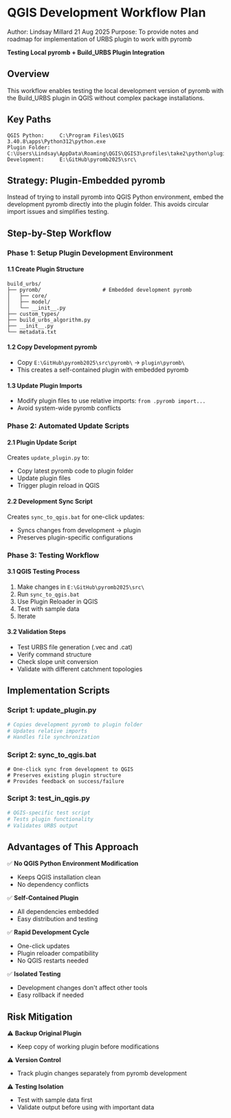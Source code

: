 # QGIS Development Workflow Plan
Author: Lindsay Millard 21 Aug 2025
Purpose: To provide notes and roadmap for implementation of URBS plugin to work with pyromb

**Testing Local pyromb + Build_URBS Plugin Integration**

## Overview
This workflow enables testing the local development version of pyromb with the Build_URBS plugin in QGIS without complex package installations.

## Key Paths
```
QGIS Python:     C:\Program Files\QGIS 3.40.8\apps\Python312\python.exe
Plugin Folder:   C:\Users\Lindsay\AppData\Roaming\QGIS\QGIS3\profiles\take2\python\plugins\build_urbs
Development:     E:\GitHub\pyromb2025\src\
```

## Strategy: Plugin-Embedded pyromb

Instead of trying to install pyromb into QGIS Python environment, embed the development pyromb directly into the plugin folder. This avoids circular import issues and simplifies testing.

## Step-by-Step Workflow

### Phase 1: Setup Plugin Development Environment

#### 1.1 Create Plugin Structure
```
build_urbs/
├── pyromb/                    # Embedded development pyromb
│   ├── core/
│   ├── model/
│   └── __init__.py
├── custom_types/
├── build_urbs_algorithm.py
├── __init__.py
└── metadata.txt
```

#### 1.2 Copy Development pyromb
- Copy `E:\GitHub\pyromb2025\src\pyromb\` → `plugin\pyromb\`
- This creates a self-contained plugin with embedded pyromb

#### 1.3 Update Plugin Imports
- Modify plugin files to use relative imports: `from .pyromb import...`
- Avoid system-wide pyromb conflicts

### Phase 2: Automated Update Scripts

#### 2.1 Plugin Update Script
Creates `update_plugin.py` to:
- Copy latest pyromb code to plugin folder
- Update plugin files 
- Trigger plugin reload in QGIS

#### 2.2 Development Sync Script  
Creates `sync_to_qgis.bat` for one-click updates:
- Syncs changes from development → plugin
- Preserves plugin-specific configurations

### Phase 3: Testing Workflow

#### 3.1 QGIS Testing Process
1. Make changes in `E:\GitHub\pyromb2025\src\`
2. Run `sync_to_qgis.bat`
3. Use Plugin Reloader in QGIS
4. Test with sample data
5. Iterate

#### 3.2 Validation Steps
- Test URBS file generation (.vec and .cat)
- Verify command structure 
- Check slope unit conversion
- Validate with different catchment topologies

## Implementation Scripts

### Script 1: update_plugin.py
```python
# Copies development pyromb to plugin folder
# Updates relative imports
# Handles file synchronization
```

### Script 2: sync_to_qgis.bat  
```batch
# One-click sync from development to QGIS
# Preserves existing plugin structure
# Provides feedback on success/failure
```

### Script 3: test_in_qgis.py
```python
# QGIS-specific test script
# Tests plugin functionality
# Validates URBS output
```

## Advantages of This Approach

✅ **No QGIS Python Environment Modification**
- Keeps QGIS installation clean
- No dependency conflicts

✅ **Self-Contained Plugin**  
- All dependencies embedded
- Easy distribution and testing

✅ **Rapid Development Cycle**
- One-click updates
- Plugin reloader compatibility
- No QGIS restarts needed

✅ **Isolated Testing**
- Development changes don't affect other tools
- Easy rollback if needed

## Risk Mitigation

⚠️ **Backup Original Plugin**
- Keep copy of working plugin before modifications

⚠️ **Version Control**
- Track plugin changes separately from pyromb development

⚠️ **Testing Isolation**
- Test with sample data first
- Validate output before using with important data

